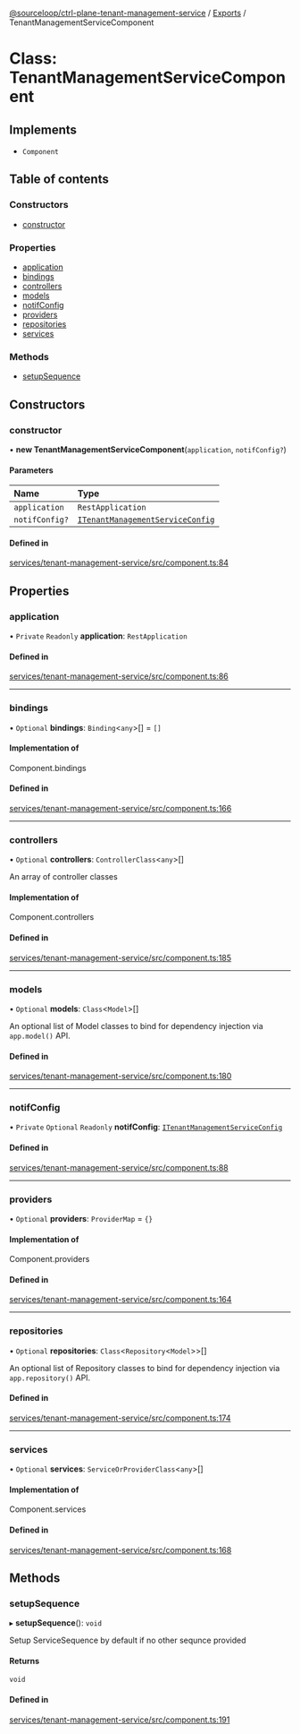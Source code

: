 [@sourceloop/ctrl-plane-tenant-management-service](../README.md) / [Exports](../modules.md) / TenantManagementServiceComponent

# Class: TenantManagementServiceComponent

## Implements

- `Component`

## Table of contents

### Constructors

- [constructor](TenantManagementServiceComponent.md#constructor)

### Properties

- [application](TenantManagementServiceComponent.md#application)
- [bindings](TenantManagementServiceComponent.md#bindings)
- [controllers](TenantManagementServiceComponent.md#controllers)
- [models](TenantManagementServiceComponent.md#models)
- [notifConfig](TenantManagementServiceComponent.md#notifconfig)
- [providers](TenantManagementServiceComponent.md#providers)
- [repositories](TenantManagementServiceComponent.md#repositories)
- [services](TenantManagementServiceComponent.md#services)

### Methods

- [setupSequence](TenantManagementServiceComponent.md#setupsequence)

## Constructors

### constructor

• **new TenantManagementServiceComponent**(`application`, `notifConfig?`)

#### Parameters

| Name | Type |
| :------ | :------ |
| `application` | `RestApplication` |
| `notifConfig?` | [`ITenantManagementServiceConfig`](../interfaces/ITenantManagementServiceConfig.md) |

#### Defined in

[services/tenant-management-service/src/component.ts:84](https://github.com/sourcefuse/arc-saas/blob/c6084d0/services/tenant-management-service/src/component.ts#L84)

## Properties

### application

• `Private` `Readonly` **application**: `RestApplication`

#### Defined in

[services/tenant-management-service/src/component.ts:86](https://github.com/sourcefuse/arc-saas/blob/c6084d0/services/tenant-management-service/src/component.ts#L86)

___

### bindings

• `Optional` **bindings**: `Binding`<`any`\>[] = `[]`

#### Implementation of

Component.bindings

#### Defined in

[services/tenant-management-service/src/component.ts:166](https://github.com/sourcefuse/arc-saas/blob/c6084d0/services/tenant-management-service/src/component.ts#L166)

___

### controllers

• `Optional` **controllers**: `ControllerClass`<`any`\>[]

An array of controller classes

#### Implementation of

Component.controllers

#### Defined in

[services/tenant-management-service/src/component.ts:185](https://github.com/sourcefuse/arc-saas/blob/c6084d0/services/tenant-management-service/src/component.ts#L185)

___

### models

• `Optional` **models**: `Class`<`Model`\>[]

An optional list of Model classes to bind for dependency injection
via `app.model()` API.

#### Defined in

[services/tenant-management-service/src/component.ts:180](https://github.com/sourcefuse/arc-saas/blob/c6084d0/services/tenant-management-service/src/component.ts#L180)

___

### notifConfig

• `Private` `Optional` `Readonly` **notifConfig**: [`ITenantManagementServiceConfig`](../interfaces/ITenantManagementServiceConfig.md)

#### Defined in

[services/tenant-management-service/src/component.ts:88](https://github.com/sourcefuse/arc-saas/blob/c6084d0/services/tenant-management-service/src/component.ts#L88)

___

### providers

• `Optional` **providers**: `ProviderMap` = `{}`

#### Implementation of

Component.providers

#### Defined in

[services/tenant-management-service/src/component.ts:164](https://github.com/sourcefuse/arc-saas/blob/c6084d0/services/tenant-management-service/src/component.ts#L164)

___

### repositories

• `Optional` **repositories**: `Class`<`Repository`<`Model`\>\>[]

An optional list of Repository classes to bind for dependency injection
via `app.repository()` API.

#### Defined in

[services/tenant-management-service/src/component.ts:174](https://github.com/sourcefuse/arc-saas/blob/c6084d0/services/tenant-management-service/src/component.ts#L174)

___

### services

• `Optional` **services**: `ServiceOrProviderClass`<`any`\>[]

#### Implementation of

Component.services

#### Defined in

[services/tenant-management-service/src/component.ts:168](https://github.com/sourcefuse/arc-saas/blob/c6084d0/services/tenant-management-service/src/component.ts#L168)

## Methods

### setupSequence

▸ **setupSequence**(): `void`

Setup ServiceSequence by default if no other sequnce provided

#### Returns

`void`

#### Defined in

[services/tenant-management-service/src/component.ts:191](https://github.com/sourcefuse/arc-saas/blob/c6084d0/services/tenant-management-service/src/component.ts#L191)
